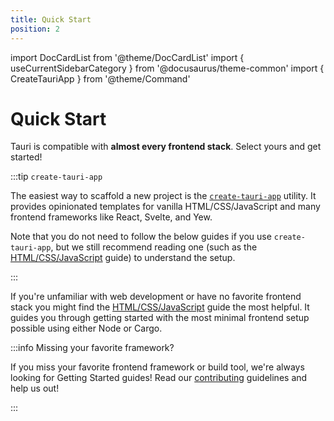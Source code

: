 ```yaml
---
title: Quick Start
position: 2
---
```


import DocCardList from '@theme/DocCardList'
import { useCurrentSidebarCategory } from '@docusaurus/theme-common'
import { CreateTauriApp } from '@theme/Command'

# Quick Start

Tauri is compatible with **almost every frontend stack**. Select yours and get started!

:::tip `create-tauri-app`

The easiest way to scaffold a new project is the [`create-tauri-app`] utility. It provides opinionated templates for vanilla HTML/CSS/JavaScript and many frontend frameworks like React, Svelte, and Yew.

<CreateTauriApp />

Note that you do not need to follow the below guides if you use `create-tauri-app`, but we still recommend reading one (such as the [HTML/CSS/JavaScript] guide) to understand the setup.

:::

If you're unfamiliar with web development or have no favorite frontend stack you might find the [HTML/CSS/JavaScript] guide the most helpful. It guides you through getting started with the most minimal frontend setup possible using either Node or Cargo.

<DocCardList items={useCurrentSidebarCategory().items} />

:::info Missing your favorite framework?

If you miss your favorite frontend framework or build tool, we're always looking for Getting Started guides! Read our [contributing] guidelines and help us out!

:::

[html/css/javascript]: ./html-css-js.mdx
[contributing]: https://github.com/tauri-apps/tauri/blob/dev/.github/CONTRIBUTING.md
[`create-tauri-app`]: https://github.com/tauri-apps/create-tauri-app
